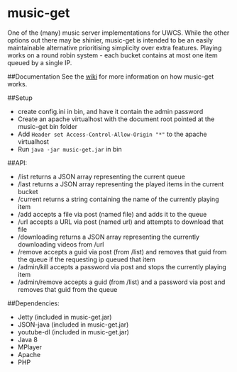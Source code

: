 # music-get

One of the (many) music server implementations for UWCS. While the other options out there may be shinier, music-get is intended to be an easily maintainable alternative prioritising simplicity over extra features. Playing works on a round robin system - each bucket contains at most one item queued by a single IP.

##Documentation
See the [wiki](https://github.com/mcnutty26/music-get/wiki) for more information on how music-get works.

##Setup
* create config.ini in bin, and have it contain the admin password
* Create an apache virtualhost with the document root pointed at the music-get bin folder
* Add ```Header set Access-Control-Allow-Origin "*"``` to the apache virtualhost
* Run ```java -jar music-get.jar``` in bin

##API:
* /list returns a JSON array representing the current queue
* /last returns a JSON array representing the played items in the current bucket
* /current returns a string containing the name of the currently playing item
* /add accepts a file via post (named file) and adds it to the queue
* /url accepts a URL via post (named url) and attempts to download that file
* /downloading returns a JSON array representing the currently downloading videos from /url
* /remove accepts a guid via post (from /list) and removes that guid from the queue if the requesting ip queued that item
* /admin/kill accepts a password via post and stops the currently playing item
* /admin/remove accepts a guid (from /list) and a password via post and removes that guid from the queue

##Dependencies:
* Jetty (included in music-get.jar)
* JSON-java (included in music-get.jar)
* youtube-dl (included in music-get.jar)
* Java 8
* MPlayer
* Apache
* PHP

